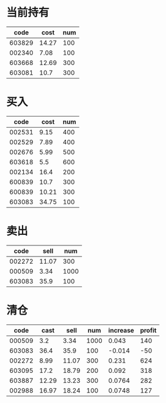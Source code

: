 # 当前持有

|code | cost| num|
|---|---|---|
|603829|14.27|100|
|002340|7.08|100|
|603668|12.69|300|
|603081|10.7|300|



# 买入
|code|cost|num|
|---|---|---|
|002531|9.15|400|
|002529|7.89|400|
|002676|5.99|500|
|603618|5.5|600|
|002134|16.4|200|
|600839|10.7|300|
|600839|10.21|300|
|603083|34.75|100|



# 卖出
|code|sell|num|
|---|---|---|
|002272|11.07|300|
|000509|3.34|1000|
|603083|35.9|100|




# 清仓
|code|cast|sell|num|increase|profit|
|---|---|---|---|---|---|
|000509|3.2|3.34|1000|0.043|140|
|603083|36.4|35.9|100|-0.014|-50|
|002272|8.99|11.07|300|0.231|624|
|603095|17.2|18.79|200|0.092|318|
|603887|12.29|13.23|300|0.0764|282|
|002988 |16.97| 18.24| 100|0.0748|127|
